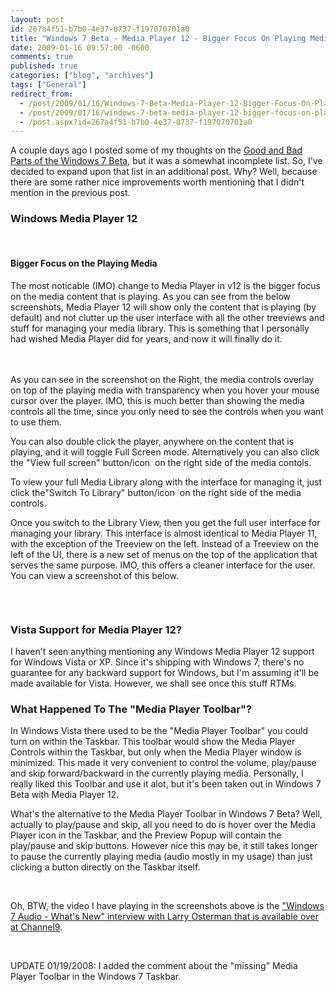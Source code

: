 ```yaml
---
layout: post
id: 267a4f51-b7b0-4e37-8737-f197070701a0
title: "Windows 7 Beta - Media Player 12 - Bigger Focus On Playing Media/Content"
date: 2009-01-16 09:57:00 -0600
comments: true
published: true
categories: ["blog", "archives"]
tags: ["General"]
redirect_from: 
  - /post/2009/01/16/Windows-7-Beta-Media-Player-12-Bigger-Focus-On-Playing-Media-Content
  - /post/2009/01/16/windows-7-beta-media-player-12-bigger-focus-on-playing-media-content
  - /post.aspx?id=267a4f51-b7b0-4e37-8737-f197070701a0
---
```

<!-- more -->
<p>
A couple days ago I posted some of my thoughts on the <a href="/post/2009/01/Windows-7-Beta-Has-Good-and-Bad-Points-A-Short-Review.aspx">Good and Bad Parts of the Windows 7 Beta</a>, but it was a somewhat incomplete list. So, I&#39;ve decided to expand upon that list in an additional post. Why? Well, because there are some rather nice improvements worth mentioning that I didn&#39;t mention in the previous post.
</p>
<h3>Windows Media Player 12</h3>
<p>
&nbsp;
</p>
<h4>Bigger Focus on the Playing Media <br />
</h4>
<p>
The most noticable (IMO) change to Media Player in v12 is the bigger focus on the media content that is playing. As you can see from the below screenshots, Media Player 12 will show only the content that is playing (by default) and not clutter up the user interface with all the other treeviews and stuff for managing your media library. This is something that I personally had wished Media Player did for years, and now it will finally do it.
</p>
<p>
<img src="/images/postsMediaPlayer12Beta-001.png" alt="" />
<img src="/images/postsMediaPlayer12Beta-002.png" alt="" /><br />
<br />
As you can see in the screenshot on the Right, the media controls overlay on top of the playing media with transparency when you hover your mouse cursor over the player. IMO, this is much better than showing the media controls all the time, since you only need to see the controls when you want to use them.
</p>
<p>
You can also double click the player, anywhere on the content that is
playing, and it will toggle Full Screen mode. Alternatively you can
also click the &quot;View full screen&quot; button/icon <img src="/images/postsMediaPlayer12Beta-FullScreenIcon.png" alt="" /> on the right side of the media contols. 
</p>
<p>
To view your full Media Library along with the interface for managing it, just click the&quot;Switch To Library&quot; button/icon <img src="/images/postsMediaPlayer12Beta-ViewLibraryIcon.png" alt="" /> on the right side of the media controls.
</p>
<p>
Once you switch to the Library View, then you get the full user interface for managing your library. This interface is almost identical to Media Player 11, with the exception of the Treeview on the left. Instead of a Treeview on the left of the UI, there is a new set of menus on the top of the application that serves the same purpose. IMO, this offers a cleaner interface for the user. You can view a screenshot of this below.
</p>
<p>
&nbsp;
</p>
<p>
<img src="/images/postsMediaPlayer12Beta-LibraryUI.png" alt="" /><br />
</p>
<h3>Vista Support for Media Player 12?</h3>
<p>
I haven&#39;t seen anything mentioning any Windows Media Player 12 support for Windows Vista or XP. Since it&#39;s shipping with Windows 7, there&#39;s no guarantee for any backward support for Windows, but I&#39;m assuming it&#39;ll be made available for Vista. However, we shall see once this stuff RTMs. 
</p>
<h3>What Happened To The &quot;Media Player Toolbar&quot;? </h3>
<p>
In Windows Vista there used to be the &quot;Media Player Toolbar&quot; you could turn on within the Taskbar. This toolbar would show the Media Player Controls within the Taskbar, but only when the Media Player window is minimized. This made it very convenient to control the volume, play/pause and skip forward/backward in the currently playing media. Personally, I really liked this Toolbar and use it alot, but it&#39;s been taken out in Windows 7 Beta with Media Player 12. 
</p>
<p>
What&#39;s the alternative to the Media Player Toolbar in Windows 7 Beta? Well, actually to play/pause and skip, all you need to do is hover over the Media Player icon in the Taskbar, and the Preview Popup will contain the play/pause and skip buttons. However nice this may be, it still takes longer to pause the currently playing media (audio mostly in my usage) than just clicking a button directly on the Taskbar itself. 
</p>
<p>
&nbsp;
</p>
<p>
Oh, BTW, the video I have playing in the screenshots above is the <a href="http://channel9.msdn.com/posts/Charles/Inside-Windows-7-Larry-Osterman-on-new-audio-capabilities/">&quot;Windows 7 Audio - What&#39;s New&quot; interview with Larry Osterman that is available over at Channel9</a>.&nbsp; 
</p>
<p>
&nbsp;
</p>
<p>
UPDATE 01/19/2008: I added the comment about the &quot;missing&quot; Media Player Toolbar in the Windows 7 Taskbar.
</p>
